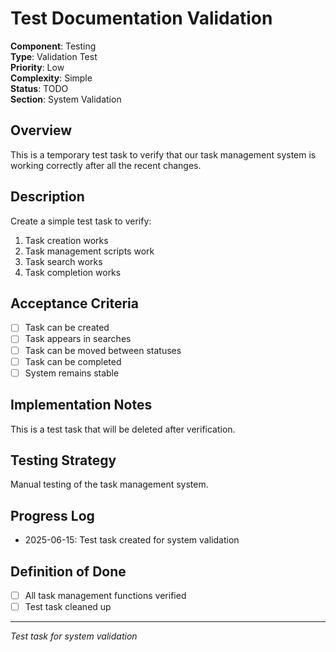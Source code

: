 # Test Documentation Validation

**Component**: Testing  
**Type**: Validation Test  
**Priority**: Low  
**Complexity**: Simple  
**Status**: TODO  
**Section**: System Validation  

## Overview

This is a temporary test task to verify that our task management system is working correctly after all the recent changes.

## Description

Create a simple test task to verify:
1. Task creation works
2. Task management scripts work  
3. Task search works
4. Task completion works

## Acceptance Criteria

- [ ] Task can be created
- [ ] Task appears in searches
- [ ] Task can be moved between statuses
- [ ] Task can be completed
- [ ] System remains stable

## Implementation Notes

This is a test task that will be deleted after verification.

## Testing Strategy

Manual testing of the task management system.

## Progress Log

- 2025-06-15: Test task created for system validation

## Definition of Done

- [ ] All task management functions verified
- [ ] Test task cleaned up

---

*Test task for system validation*
